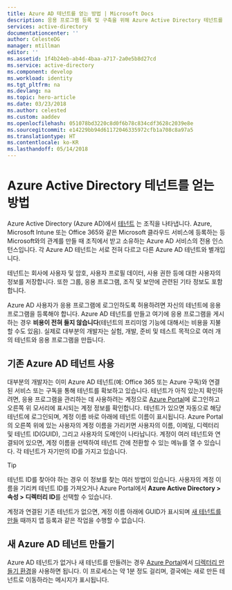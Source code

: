 ```yaml
---
title: Azure AD 테넌트를 얻는 방법 | Microsoft Docs
description: 응용 프로그램 등록 및 구축을 위해 Azure Active Directory 테넌트를 얻는 방법입니다.
services: active-directory
documentationcenter: ''
author: CelesteDG
manager: mtillman
editor: ''
ms.assetid: 1f4b24eb-ab4d-4baa-a717-2a0e5b8d27cd
ms.service: active-directory
ms.component: develop
ms.workload: identity
ms.tgt_pltfrm: na
ms.devlang: na
ms.topic: hero-article
ms.date: 03/23/2018
ms.author: celested
ms.custom: aaddev
ms.openlocfilehash: 051078bd3220c8d0f6b78c834cdf3628c2039e8e
ms.sourcegitcommit: e14229bb94d61172046335972cfb1a708c8a97a5
ms.translationtype: HT
ms.contentlocale: ko-KR
ms.lasthandoff: 05/14/2018
---
```

# <a name="how-to-get-an-azure-active-directory-tenant"></a>Azure Active Directory 테넌트를 얻는 방법

Azure Active Directory (Azure AD)에서 [테넌트](https://msdn.microsoft.com/library/azure/jj573650.aspx#Anchor_0) 는 조직을 나타냅니다. Azure, Microsoft Intune 또는 Office 365와 같은 Microsoft 클라우드 서비스에 등록하는 등 Microsoft와의 관계를 만들 때 조직에서 받고 소유하는 Azure AD 서비스의 전용 인스턴스입니다. 각 Azure AD 테넌트는 서로 전혀 다르고 다른 Azure AD 테넌트와 별개입니다. 

테넌트는 회사에 사용자 및 암호, 사용자 프로필 데이터, 사용 권한 등에 대한 사용자의 정보를 저장합니다. 또한 그룹, 응용 프로그램, 조직 및 보안에 관련된 기타 정보도 포함합니다.

Azure AD 사용자가 응용 프로그램에 로그인하도록 허용하려면 자신의 테넌트에 응용 프로그램을 등록해야 합니다. Azure AD 테넌트를 만들고 여기에 응용 프로그램을 게시하는 경우 **비용이 전혀 들지 않습니다**(테넌트의 프리미엄 기능에 대해서는 비용을 지불할 수도 있음). 실제로 대부분의 개발자는 실험, 개발, 준비 및 테스트 목적으로 여러 개의 테넌트와 응용 프로그램을 만듭니다.

## <a name="use-an-existing-azure-ad-tenant"></a>기존 Azure AD 테넌트 사용

대부분의 개발자는 이미 Azure AD 테넌트(예: Office 365 또는 Azure 구독)와 연결된 서비스 또는 구독을 통해 테넌트를 확보하고 있습니다. 테넌트가 아직 있는지 확인하려면, 응용 프로그램을 관리하는 데 사용하려는 계정으로 [Azure Portal](https://portal.azure.com)에 로그인하고 오른쪽 위 모서리에 표시되는 계정 정보를 확인합니다. 테넌트가 있으면 자동으로 해당 테넌트에 로그인되며, 계정 이름 바로 아래에 테넌트 이름이 표시됩니다. Azure Portal의 오른쪽 위에 있는 사용자의 계정 이름을 가리키면 사용자의 이름, 이메일, 디렉터리 및 테넌트 ID(GUID), 그리고 사용자의 도메인이 나타납니다. 계정이 여러 테넌트와 연결되어 있으면, 계정 이름을 선택하여 테넌트 간에 전환할 수 있는 메뉴를 열 수 있습니다. 각 테넌트가 자기만의 ID를 가지고 있습니다.

> [!TIP]
> 테넌트 ID를 찾아야 하는 경우 이 정보를 찾는 여러 방법이 있습니다. 사용자의 계정 이름을 기리켜 테넌트 ID를 가져오거나 Azure Portal에서 **Azure Active Directory > 속성 > 디렉터리 ID**를 선택할 수 있습니다.

계정과 연결된 기존 테넌트가 없으면, 계정 이름 아래에 GUID가 표시되며 [새 테넌트를 만들](#create-a-new-azure-ad-tenant) 때까지 앱 등록과 같은 작업을 수행할 수 없습니다.

## <a name="create-a-new-azure-ad-tenant"></a>새 Azure AD 테넌트 만들기

Azure AD 테넌트가 없거나 새 테넌트를 만들려는 경우 [Azure Portal](https://portal.azure.com)에서 [디렉터리 만들기 환경](https://portal.azure.com/#create/Microsoft.AzureActiveDirectory)을 사용하면 됩니다. 이 프로세스는 약 1분 정도 걸리며, 결국에는 새로 만든 테넌트로 이동하라는 메시지가 표시됩니다.
